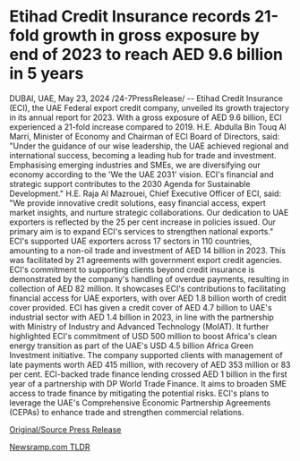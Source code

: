 # Etihad Credit Insurance records 21-fold growth in gross exposure by end of 2023 to reach AED 9.6 billion in 5 years

DUBAI, UAE, May 23, 2024 /24-7PressRelease/ -- Etihad Credit Insurance (ECI), the UAE Federal export credit company, unveiled its growth trajectory in its annual report for 2023. With a gross exposure of AED 9.6 billion, ECI experienced a 21-fold increase compared to 2019.   H.E. Abdulla Bin Touq Al Marri, Minister of Economy and Chairman of ECI Board of Directors, said: "Under the guidance of our wise leadership, the UAE achieved regional and international success, becoming a leading hub for trade and investment. Emphasising emerging industries and SMEs, we are diversifying our economy according to the 'We the UAE 2031' vision. ECI's financial and strategic support contributes to the 2030 Agenda for Sustainable Development."  H.E. Raja Al Mazrouei, Chief Executive Officer of ECI, said: "We provide innovative credit solutions, easy financial access, expert market insights, and nurture strategic collaborations. Our dedication to UAE exporters is reflected by the 25 per cent increase in policies issued. Our primary aim is to expand ECI's services to strengthen national exports."   ECI's supported UAE exporters across 17 sectors in 110 countries, amounting to a non-oil trade and investment of AED 14 billion in 2023. This was facilitated by 21 agreements with government export credit agencies.  ECI's commitment to supporting clients beyond credit insurance is demonstrated by the company's handling of overdue payments, resulting in collection of AED 82 million. It showcases ECI's contributions to facilitating financial access for UAE exporters, with over AED 1.8 billion worth of credit cover provided.   ECI has given a credit cover of AED 4.7 billion to UAE's industrial sector with AED 1.4 billion in 2023, in line with the partnership with Ministry of Industry and Advanced Technology (MoIAT).  It further highlighted ECI's commitment of USD 500 million to boost Africa's clean energy transition as part of the UAE's USD 4.5 billion Africa Green Investment initiative. The company supported clients with management of late payments worth AED 415 million, with recovery of AED 353 million or 83 per cent.  ECI-backed trade finance lending crossed AED 1 billion in the first year of a partnership with DP World Trade Finance. It aims to broaden SME access to trade finance by mitigating the potential risks. ECI's plans to leverage the UAE's Comprehensive Economic Partnership Agreements (CEPAs) to enhance trade and strengthen commercial relations. 

[Original/Source Press Release](https://www.24-7pressrelease.com/press-release/511094/etihad-credit-insurance-records-21-fold-growth-in-gross-exposure-by-end-of-2023-to-reach-aed-96-billion-in-5-years) 

[Newsramp.com TLDR](https://newsramp.com/None) 